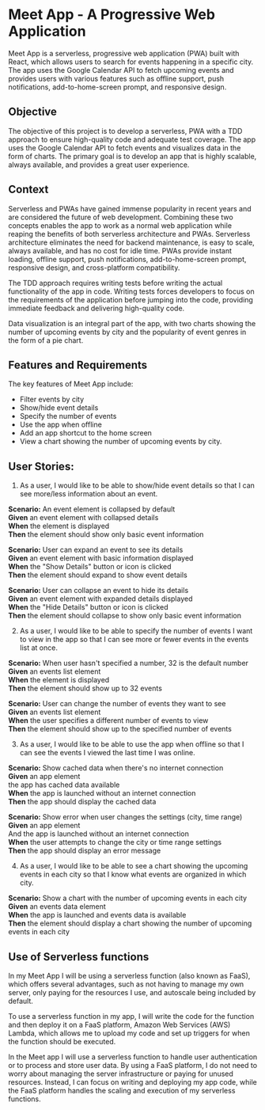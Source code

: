 # Meet App - A Progressive Web Application

Meet App is a serverless, progressive web application (PWA) built with React, which allows users to search for events happening in a specific city. The app uses the Google Calendar API to fetch upcoming events and provides users with various features such as offline support, push notifications, add-to-home-screen prompt, and responsive design.

## Objective

The objective of this project is to develop a serverless, PWA with a TDD approach to ensure high-quality code and adequate test coverage. The app uses the Google Calendar API to fetch events and visualizes data in the form of charts. The primary goal is to develop an app that is highly scalable, always available, and provides a great user experience.

## Context
Serverless and PWAs have gained immense popularity in recent years and are considered the future of web development. Combining these two concepts enables the app to work as a normal web application while reaping the benefits of both serverless architecture and PWAs. Serverless architecture eliminates the need for backend maintenance, is easy to scale, always available, and has no cost for idle time. PWAs provide instant loading, offline support, push notifications, add-to-home-screen prompt, responsive design, and cross-platform compatibility.

The TDD approach requires writing tests before writing the actual functionality of the app in code. Writing tests forces developers to focus on the requirements of the application before jumping into the code, providing immediate feedback and delivering high-quality code.

Data visualization is an integral part of the app, with two charts showing the number of upcoming events by city and the popularity of event genres in the form of a pie chart.

## Features and Requirements

The key features of Meet App include:

* Filter events by city
* Show/hide event details
* Specify the number of events
* Use the app when offline
* Add an app shortcut to the home screen
* View a chart showing the number of upcoming events by city.

## User Stories:

1. As a user, I would like to be able to show/hide event details so that I can see more/less information about an event.

__Scenario:__ An event element is collapsed by default<br>
  __Given__ an event element with collapsed details<br>
  __When__ the element is displayed<br>
  __Then__ the element should show only basic event information

__Scenario:__ User can expand an event to see its details<br>
  __Given__ an event element with basic information displayed<br>
  __When__ the "Show Details" button or icon is clicked<br>
  __Then__ the element should expand to show event details

__Scenario:__ User can collapse an event to hide its details<br>
  __Given__ an event element with expanded details displayed<br>
  __When__ the "Hide Details" button or icon is clicked<br>
  __Then__ the element should collapse to show only basic event information<br>

2. As a user, I would like to be able to specify the number of events I want to view in the app so that I can see more or fewer events in the events list at once.

__Scenario:__ When user hasn't specified a number, 32 is the default number<br>
  __Given__ an events list element<br>
  __When__ the element is displayed<br>
  __Then__ the element should show up to 32 events

__Scenario:__ User can change the number of events they want to see<br>
  __Given__ an events list element<br>
  __When__ the user specifies a different number of events to view<br>
  __Then__ the element should show up to the specified number of events


3. As a user, I would like to be able to use the app when offline so that I can see the events I viewed the last time I was online.

__Scenario:__ Show cached data when there's no internet connection<br>
  __Given__ an app element<br>
   the app has cached data available<br>
  __When__ the app is launched without an internet connection<br>
  __Then__ the app should display the cached data

__Scenario:__ Show error when user changes the settings (city, time range)<br>
  __Given__ an app element<br>
  And the app is launched without an internet connection<br>
  __When__ the user attempts to change the city or time range settings<br>
  __Then__ the app should display an error message


4. As a user, I would like to be able to see a chart showing the upcoming events in each city so that I know what events are organized in which city.

__Scenario:__ Show a chart with the number of upcoming events in each city<br>
  __Given__ an events data element<br>
  __When__ the app is launched and events data is available<br>
  __Then__ the element should display a chart showing the number of upcoming events in each city


## Use of Serverless functions

In my Meet App I will be using a serverless function (also known as FaaS), which offers several advantages, such as not having to manage my own server, only paying for the resources I use, and autoscale being included by default.

To use a serverless function in my app, I will write the code for the function and then deploy it on a FaaS platform, Amazon Web Services (AWS) Lambda, which allows me to upload my code and set up triggers for when the function should be executed.

In the Meet app I will use a serverless function to handle user authentication or to process and store user data. By using a FaaS platform, I do not need to worry about managing the server infrastructure or paying for unused resources. Instead, I can focus on writing and deploying my app code, while the FaaS platform handles the scaling and execution of my serverless functions.





